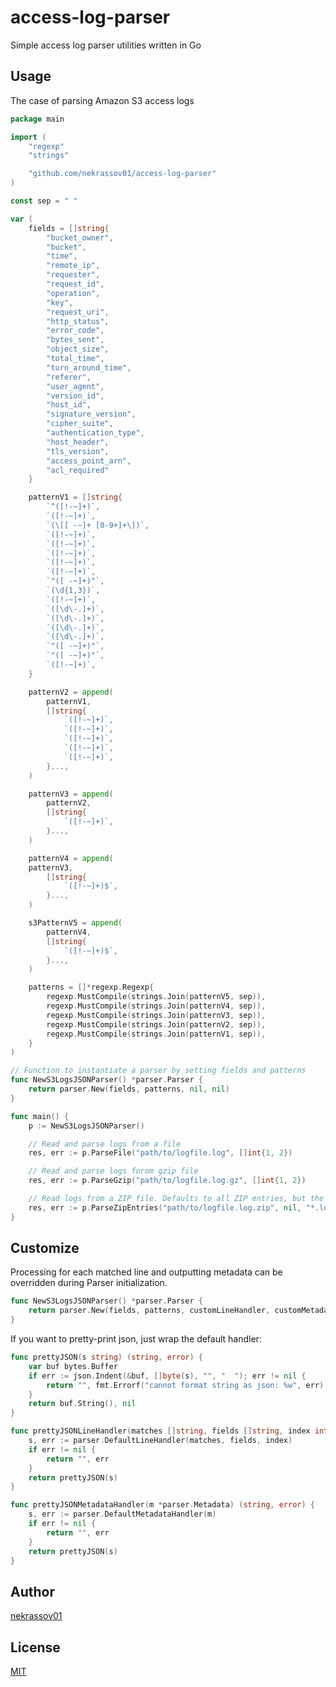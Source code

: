 access-log-parser
=================

Simple access log parser utilities written in Go

Usage
-----

The case of parsing Amazon S3 access logs

```go
package main

import (
	"regexp"
	"strings"

	"github.com/nekrassov01/access-log-parser"
)

const sep = " "

var (
	fields = []string{
		"bucket_owner",
		"bucket",
		"time",
		"remote_ip",
		"requester",
		"request_id",
		"operation",
		"key",
		"request_uri",
		"http_status",
		"error_code",
		"bytes_sent",
		"object_size",
		"total_time",
		"turn_around_time",
		"referer",
		"user_agent",
		"version_id",
		"host_id",
		"signature_version",
		"cipher_suite",
		"authentication_type",
		"host_header",
		"tls_version",
		"access_point_arn",
        "acl_required"
	}

	patternV1 = []string{
		`^([!-~]+)`,
		`([!-~]+)`,
		`(\[[ -~]+ [0-9+]+\])`,
		`([!-~]+)`,
		`([!-~]+)`,
		`([!-~]+)`,
		`([!-~]+)`,
		`([!-~]+)`,
		`"([ -~]+)"`,
		`(\d{1,3})`,
		`([!-~]+)`,
		`([\d\-.]+)`,
		`([\d\-.]+)`,
		`([\d\-.]+)`,
		`([\d\-.]+)`,
		`"([ -~]+)"`,
		`"([ -~]+)"`,
		`([!-~]+)`,
	}

	patternV2 = append(
		patternV1,
		[]string{
			`([!-~]+)`,
			`([!-~]+)`,
			`([!-~]+)`,
			`([!-~]+)`,
			`([!-~]+)`,
		}...,
	)

	patternV3 = append(
		patternV2,
		[]string{
			`([!-~]+)`,
		}...,
	)

	patternV4 = append(
	patternV3,
		[]string{
			`([!-~]+)$`,
		}...,
	)

	s3PatternV5 = append(
		patternV4,
		[]string{
			`([!-~]+)$`,
		}...,
	)

	patterns = []*regexp.Regexp{
		regexp.MustCompile(strings.Join(patternV5, sep)),
		regexp.MustCompile(strings.Join(patternV4, sep)),
		regexp.MustCompile(strings.Join(patternV3, sep)),
		regexp.MustCompile(strings.Join(patternV2, sep)),
		regexp.MustCompile(strings.Join(patternV1, sep)),
    }
)

// Function to instantiate a parser by setting fields and patterns
func NewS3LogsJSONParser() *parser.Parser {
	return parser.New(fields, patterns, nil, nil)
}

func main() {
	p := NewS3LogsJSONParser()

    // Read and parse logs from a file
	res, err := p.ParseFile("path/to/logfile.log", []int{1, 2})

    // Read and parse logs forom gzip file
	res, err := p.ParseGzip("path/to/logfile.log.gz", []int{1, 2})

    // Read logs from a ZIP file. Defaults to all ZIP entries, but the glob pattern can be applied
	res, err := p.ParseZipEntries("path/to/logfile.log.zip", nil, "*.log")
}
```

Customize
---------

Processing for each matched line and outputting metadata can be overridden during Parser initialization.

```go
func NewS3LogsJSONParser() *parser.Parser {
	return parser.New(fields, patterns, customLineHandler, customMetadataHandler)
}
```

If you want to pretty-print json, just wrap the default handler:

```go
func prettyJSON(s string) (string, error) {
	var buf bytes.Buffer
	if err := json.Indent(&buf, []byte(s), "", "  "); err != nil {
		return "", fmt.Errorf("cannot format string as json: %w", err)
	}
	return buf.String(), nil
}

func prettyJSONLineHandler(matches []string, fields []string, index int) (string, error) {
	s, err := parser.DefaultLineHandler(matches, fields, index)
	if err != nil {
		return "", err
	}
	return prettyJSON(s)
}

func prettyJSONMetadataHandler(m *parser.Metadata) (string, error) {
	s, err := parser.DefaultMetadataHandler(m)
	if err != nil {
		return "", err
	}
	return prettyJSON(s)
}
```

Author
------

[nekrassov01](https://github.com/nekrassov01)

License
-------

[MIT](https://github.com/nekrassov01/access-log-parser/blob/main/LICENSE)
